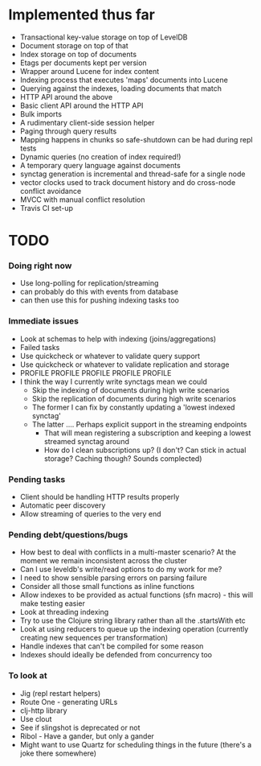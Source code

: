 # Implemented thus far

- Transactional key-value storage on top of LevelDB
- Document storage on top of that
- Index storage on top of documents
- Etags per documents kept per version
- Wrapper around Lucene for index content
- Indexing process that executes 'maps' documents into Lucene
- Querying against the indexes, loading documents that match
- HTTP API around the above
- Basic client API around the HTTP API
- Bulk imports
- A rudimentary client-side session helper
- Paging through query results
- Mapping happens in chunks so safe-shutdown can be had during repl tests
- Dynamic queries (no creation of index required!)
- A temporary query language against documents
- synctag generation is incremental and thread-safe for a single node
- vector clocks used to track document history and do cross-node conflict avoidance
- MVCC with manual conflict resolution
- Travis CI set-up

# TODO

### Doing right now

- Use long-polling for replication/streaming
 - can probably do this with events from database
 - can then use this for pushing indexing tasks too

### Immediate issues

- Look at schemas to help with indexing (joins/aggregations)
- Failed tasks
- Use quickcheck or whatever to validate query support 
- Use quickcheck or whatever to validate replication and storage
- PROFILE PROFILE PROFILE PROFILE PROFILE
- I think the way I currently write synctags mean we could
  - Skip the indexing of documents during high write scenarios
  - Skip the replication of documents during high write scenarios
  - The former I can fix by constantly updating a 'lowest indexed synctag'
  - The latter .... Perhaps explicit support in the streaming endpoints
    - That will mean registering a subscription and keeping a lowest streamed synctag around
    - How do I clean subscriptions up? (I don't? Can stick in actual storage? Caching though? Sounds complected)


### Pending tasks

- Client should be handling HTTP results properly
- Automatic peer discovery
- Allow streaming of queries to the very end

### Pending debt/questions/bugs

- How best to deal with conflicts in a multi-master scenario? At the moment we remain inconsistent across the cluster
- Can I use leveldb's write/read options to do my work for me?
- I need to show sensible parsing errors on parsing failure
- Consider all those small functions as inline functions
- Allow indexes to be provided as actual functions (sfn macro) - this will make testing easier
- Look at threading indexing
- Try to use the Clojure string library rather than all the .startsWith etc
- Look at using reducers to queue up the indexing operation (currently creating new sequences per transformation)
- Handle indexes that can't be compiled for some reason
- Indexes should ideally be defended from concurrency too

### To look at 

- Jig (repl restart helpers)
- Route One - generating URLs
- clj-http library 
- Use clout
- See if slingshot is deprecated or not
- Ribol - Have a gander, but only a gander
- Might want to use Quartz for scheduling things in the future (there's a joke there somewhere)
